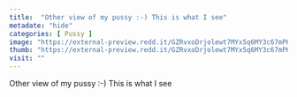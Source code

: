 ```yaml
---
title:  "Other view of my pussy :-) This is what I see"
metadate: "hide"
categories: [ Pussy ]
image: "https://external-preview.redd.it/GZRvxoDrjolewt7MYx5q6MY3c67mPKNJAIO4A1IceL0.png?auto=webp&s=4809e71ad08272c3281c747531ba540c8a20135a"
thumb: "https://external-preview.redd.it/GZRvxoDrjolewt7MYx5q6MY3c67mPKNJAIO4A1IceL0.png?width=1080&crop=smart&auto=webp&s=1b98b7c27ba6ce11d51186c9b1c666a4d3ecdf51"
visit: ""
---
```

Other view of my pussy :-) This is what I see
